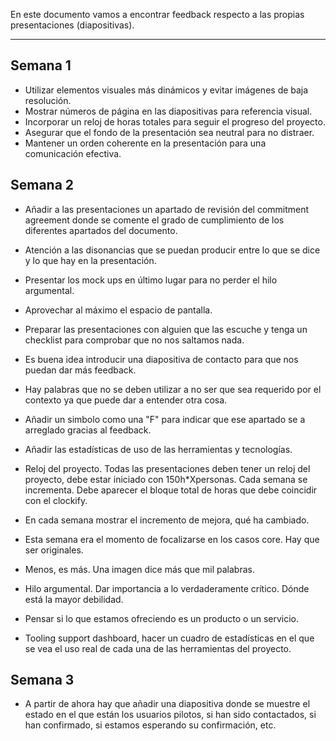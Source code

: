 En este documento vamos a encontrar feedback respecto a las propias presentaciones (diapositivas).

---

## Semana 1
- Utilizar elementos visuales más dinámicos y evitar imágenes de baja resolución.
- Mostrar números de página en las diapositivas para referencia visual.
- Incorporar un reloj de horas totales para seguir el progreso del proyecto.
- Asegurar que el fondo de la presentación sea neutral para no distraer.
- Mantener un orden coherente en la presentación para una comunicación efectiva.

## Semana 2
+ Añadir a las presentaciones un apartado de revisión del commitment agreement donde se comente el grado de cumplimiento de los diferentes apartados del documento.

+ Atención a las disonancias que se puedan producir entre lo que se dice y lo que hay en la presentación.

+ Presentar los mock ups en último lugar para no perder el hilo argumental.

+ Aprovechar al máximo el espacio de pantalla.

+ Preparar las presentaciones con alguien que las escuche y tenga un checklist para comprobar que no nos saltamos nada.

+ Es buena idea introducir una diapositiva de contacto para que nos puedan dar más feedback.

+ Hay palabras que no se deben utilizar a no ser que sea requerido por el contexto ya que puede dar a entender otra cosa.

+ Añadir un simbolo como una "F" para indicar que ese apartado se a arreglado gracias al feedback.
+ Añadir las estadísticas de uso de las herramientas y tecnologías. 
+ Reloj del proyecto. Todas las presentaciones deben tener un reloj del proyecto, debe estar iniciado con 150h*Xpersonas. Cada semana se incrementa. Debe aparecer el bloque total de horas que debe coincidir con el clockify. 
+ En cada semana mostrar el incremento de mejora, qué ha cambiado.
+ Esta semana era el momento de focalizarse en los casos core. Hay que ser originales.
+ Menos, es más. Una imagen dice más que mil palabras. 
+ Hilo argumental. Dar importancia a lo verdaderamente crítico. Dónde está la mayor debilidad. 
+ Pensar si lo que estamos ofreciendo es un producto o un servicio. 
+ Tooling support dashboard, hacer un cuadro de estadísticas en el que se vea el uso real de cada una de las herramientas del proyecto.

## Semana 3

+ A partir de ahora hay que añadir una diapositiva donde se muestre el estado en el que están los usuarios pilotos, si han sido contactados, si han confirmado, si estamos esperando su confirmación, etc.
